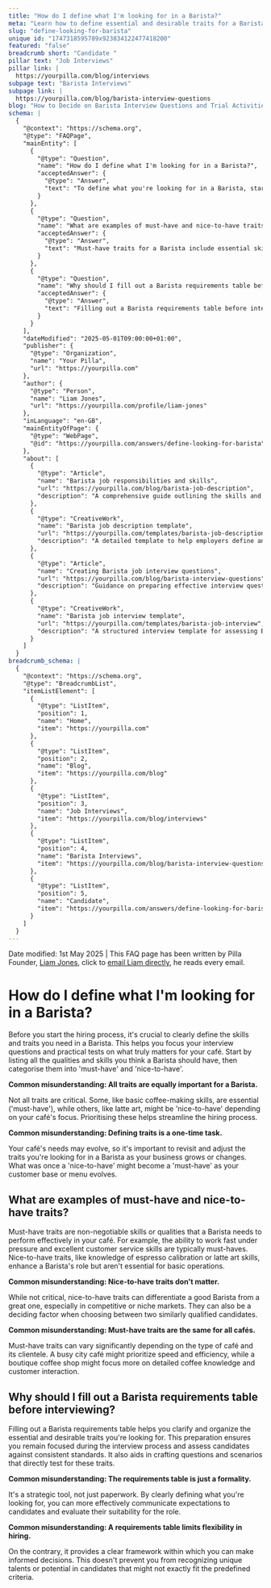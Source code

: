 ```yaml
---
title: "How do I define what I'm looking for in a Barista?"
meta: "Learn how to define essential and desirable traits for a Barista, and why using a requirements table can streamline your hiring process."
slug: "define-looking-for-barista"
unique id: "1747318595789x923834122477418200"
featured: "false"
breadcrumb short: "Candidate "
pillar text: "Job Interviews"
pillar link: |
  https://yourpilla.com/blog/interviews
subpage text: "Barista Interviews"
subpage link: |
  https://yourpilla.com/blog/barista-interview-questions
blog: "How to Decide on Barista Interview Questions and Trial Activities"
schema: |
  {
    "@context": "https://schema.org",
    "@type": "FAQPage",
    "mainEntity": [
      {
        "@type": "Question",
        "name": "How do I define what I'm looking for in a Barista?",
        "acceptedAnswer": {
          "@type": "Answer",
          "text": "To define what you're looking for in a Barista, start by listing all the essential skills and traits required for the role. Categorise these into 'must-have' skills, which are essential, and 'nice-to-have' skills, which are beneficial but not critical. This separation assists in focusing your interview questions and practical tests on the most crucial aspects. Regularly update and review these traits as your café's needs evolve with time."
        }
      },
      {
        "@type": "Question",
        "name": "What are examples of must-have and nice-to-have traits?",
        "acceptedAnswer": {
          "@type": "Answer",
          "text": "Must-have traits for a Barista include essential skills like the ability to work efficiently under pressure and excellent customer service skills. Nice-to-have traits might include knowledge of espresso calibration and latte art skills. These enhance a Barista's role and can be crucial in setting them apart in competitive or niche markets."
        }
      },
      {
        "@type": "Question",
        "name": "Why should I fill out a Barista requirements table before interviewing?",
        "acceptedAnswer": {
          "@type": "Answer",
          "text": "Filling out a Barista requirements table before interviewing candidates clarifies and organises the essential and desirable traits you seek. It helps maintain focus during interviews, allows for consistent candidate assessment, and assists in crafting targeted interview questions."
        }
      }
    ],
    "dateModified": "2025-05-01T09:00:00+01:00",
    "publisher": {
      "@type": "Organization",
      "name": "Your Pilla",
      "url": "https://yourpilla.com"
    },
    "author": {
      "@type": "Person",
      "name": "Liam Jones",
      "url": "https://yourpilla.com/profile/liam-jones"
    },
    "inLanguage": "en-GB",
    "mainEntityOfPage": {
      "@type": "WebPage",
      "@id": "https://yourpilla.com/answers/define-looking-for-barista"
    },
    "about": [
      {
        "@type": "Article",
        "name": "Barista job responsibilities and skills",
        "url": "https://yourpilla.com/blog/barista-job-description",
        "description": "A comprehensive guide outlining the skills and responsibilities needed in a Barista job role."
      },
      {
        "@type": "CreativeWork",
        "name": "Barista job description template",
        "url": "https://yourpilla.com/templates/barista-job-description",
        "description": "A detailed template to help employers define and write a comprehensive job description for a Barista."
      },
      {
        "@type": "Article",
        "name": "Creating Barista job interview questions",
        "url": "https://yourpilla.com/blog/barista-interview-questions",
        "description": "Guidance on preparing effective interview questions for identifying suitable candidates for Barista positions."
      },
      {
        "@type": "CreativeWork",
        "name": "Barista job interview template",
        "url": "https://yourpilla.com/templates/barista-job-interview",
        "description": "A structured interview template for assessing Barista candidates based on specific job requirements."
      }
    ]
  }
breadcrumb_schema: |
  {
    "@context": "https://schema.org",
    "@type": "BreadcrumbList",
    "itemListElement": [
      {
        "@type": "ListItem",
        "position": 1,
        "name": "Home",
        "item": "https://yourpilla.com"
      },
      {
        "@type": "ListItem",
        "position": 2,
        "name": "Blog",
        "item": "https://yourpilla.com/blog"
      },
      {
        "@type": "ListItem",
        "position": 3,
        "name": "Job Interviews",
        "item": "https://yourpilla.com/blog/interviews"
      },
      {
        "@type": "ListItem",
        "position": 4,
        "name": "Barista Interviews",
        "item": "https://yourpilla.com/blog/barista-interview-questions"
      },
      {
        "@type": "ListItem",
        "position": 5,
        "name": "Candidate",
        "item": "https://yourpilla.com/answers/define-looking-for-barista"
      }
    ]
  }
---
```


Date modified: 1st May 2025 | This FAQ page has been written by Pilla Founder, [Liam Jones](https://yourpilla.com/profile/liam-jones), click to [email Liam directly](https://mailto:liam@yourpilla.com), he reads every email.

# How do I define what I'm looking for in a Barista?

Before you start the hiring process, it's crucial to clearly define the skills and traits you need in a Barista. This helps you focus your interview questions and practical tests on what truly matters for your café. Start by listing all the qualities and skills you think a Barista should have, then categorise them into 'must-have' and 'nice-to-have'.

**Common misunderstanding: All traits are equally important for a Barista.**

Not all traits are critical. Some, like basic coffee-making skills, are essential ('must-have'), while others, like latte art, might be 'nice-to-have' depending on your café's focus. Prioritising these helps streamline the hiring process.

**Common misunderstanding: Defining traits is a one-time task.**

Your café's needs may evolve, so it's important to revisit and adjust the traits you're looking for in a Barista as your business grows or changes. What was once a 'nice-to-have' might become a 'must-have' as your customer base or menu evolves.

## What are examples of must-have and nice-to-have traits?

Must-have traits are non-negotiable skills or qualities that a Barista needs to perform effectively in your café. For example, the ability to work fast under pressure and excellent customer service skills are typically must-haves. Nice-to-have traits, like knowledge of espresso calibration or latte art skills, enhance a Barista's role but aren't essential for basic operations.

**Common misunderstanding: Nice-to-have traits don't matter.**

While not critical, nice-to-have traits can differentiate a good Barista from a great one, especially in competitive or niche markets. They can also be a deciding factor when choosing between two similarly qualified candidates.

**Common misunderstanding: Must-have traits are the same for all cafés.**

Must-have traits can vary significantly depending on the type of café and its clientele. A busy city café might prioritize speed and efficiency, while a boutique coffee shop might focus more on detailed coffee knowledge and customer interaction.

## Why should I fill out a Barista requirements table before interviewing?

Filling out a Barista requirements table helps you clarify and organize the essential and desirable traits you're looking for. This preparation ensures you remain focused during the interview process and assess candidates against consistent standards. It also aids in crafting questions and scenarios that directly test for these traits.

**Common misunderstanding: The requirements table is just a formality.**

It's a strategic tool, not just paperwork. By clearly defining what you're looking for, you can more effectively communicate expectations to candidates and evaluate their suitability for the role.

**Common misunderstanding: A requirements table limits flexibility in hiring.**

On the contrary, it provides a clear framework within which you can make informed decisions. This doesn't prevent you from recognizing unique talents or potential in candidates that might not exactly fit the predefined criteria.